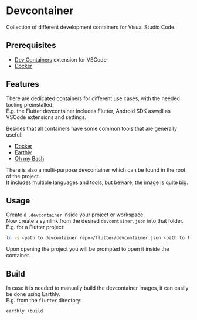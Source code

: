 # Devcontainer

Collection of different development containers for Visual Studio Code.

## Prerequisites

- [Dev Containers](https://marketplace.visualstudio.com/items?itemName=ms-vscode-remote.remote-containers) extension for VSCode
- [Docker](https://docs.docker.com/engine/install/)

## Features

There are dedicated containers for different use cases, with the needed tooling preinstalled. \
E.g. the Flutter devcontainer includes Flutter, Android SDK aswell as VSCode extensions and settings.

Besides that all containers have some common tools that are generally useful:

- [Docker](https://www.docker.com/)
- [Earthly](https://earthly.dev/)
- [Oh my Bash](https://github.com/ohmybash/oh-my-bash)

There is also a multi-purpose devcontainer which can be found in the root of the project. \
It includes multiple languages and tools, but beware, the image is quite big.

## Usage

Create a `.devcontainer` inside your project or workspace. \
Now create a symlink from the desired `devcontainer.json` into that folder. E.g. for a Flutter project:

```sh
ln -s <path to devcontainer repo>/flutter/devcontainer.json <path to flutter project>/.devcontainer/devcontainer.json
```

Upon opening the project you will be prompted to open it inside the container.

## Build

In case it is needed to manually build the devcontainer images, it can easily be done using Earthly. \
E.g. from the `flutter` directory:

```
earthly +build
```
